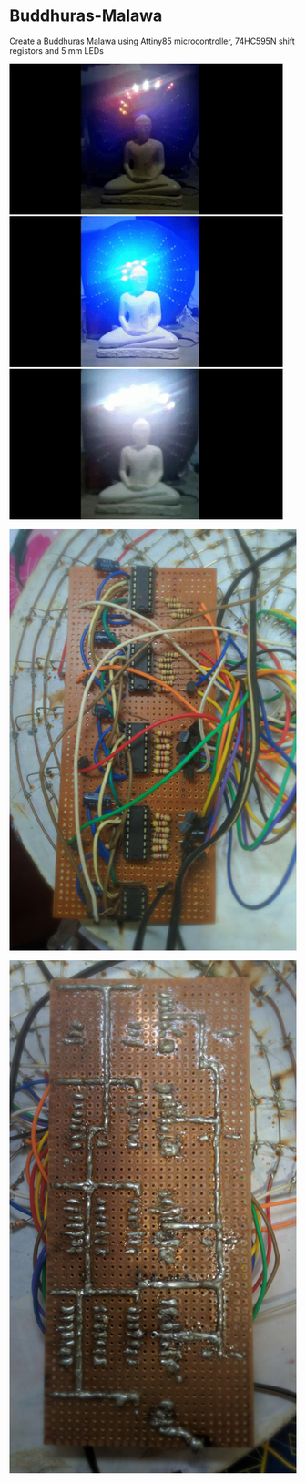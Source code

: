 # Buddhuras-Malawa
Create a Buddhuras Malawa using Attiny85 microcontroller, 74HC595N shift registors and 5 mm LEDs

![Alt Text](https://github.com/kpgs123/Buddhuras-Malawa/blob/main/1.gif) ![Alt Text](https://github.com/kpgs123/Buddhuras-Malawa/blob/main/2.gif) ![Alt Text](https://github.com/kpgs123/Buddhuras-Malawa/blob/main/3.gif)


![alt text](https://github.com/kpgs123/Buddhuras-Malawa/blob/main/Circuit%201.jpg?raw=true)


![alt text](https://github.com/kpgs123/Buddhuras-Malawa/blob/main/Circuit%202.jpg?raw=true)
